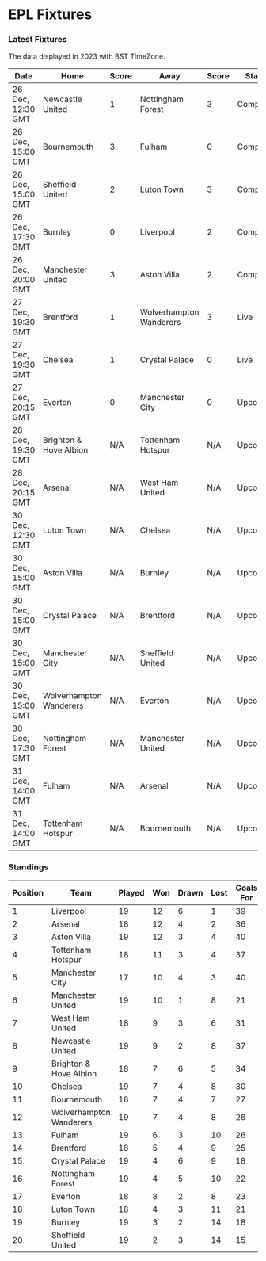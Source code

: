 # EPL Fixtures

### Latest Fixtures

The data displayed in 2023 with BST TimeZone.

<!-- START_TABLE -->
| Date | Home | Score | Away | Score | Status |
|-------------|--------|--------------|--------|--------------|--------|
| 26 Dec, 12:30 GMT | Newcastle United | 1 | Nottingham Forest | 3 | Completed |
| 26 Dec, 15:00 GMT | Bournemouth | 3 | Fulham | 0 | Completed |
| 26 Dec, 15:00 GMT | Sheffield United | 2 | Luton Town | 3 | Completed |
| 26 Dec, 17:30 GMT | Burnley | 0 | Liverpool | 2 | Completed |
| 26 Dec, 20:00 GMT | Manchester United | 3 | Aston Villa | 2 | Completed |
| 27 Dec, 19:30 GMT | Brentford | 1 | Wolverhampton Wanderers | 3 | Live |
| 27 Dec, 19:30 GMT | Chelsea | 1 | Crystal Palace | 0 | Live |
| 27 Dec, 20:15 GMT | Everton | 0 | Manchester City | 0 | Upcoming |
| 28 Dec, 19:30 GMT | Brighton & Hove Albion | N/A | Tottenham Hotspur | N/A | Upcoming |
| 28 Dec, 20:15 GMT | Arsenal | N/A | West Ham United | N/A | Upcoming |
| 30 Dec, 12:30 GMT | Luton Town | N/A | Chelsea | N/A | Upcoming |
| 30 Dec, 15:00 GMT | Aston Villa | N/A | Burnley | N/A | Upcoming |
| 30 Dec, 15:00 GMT | Crystal Palace | N/A | Brentford | N/A | Upcoming |
| 30 Dec, 15:00 GMT | Manchester City | N/A | Sheffield United | N/A | Upcoming |
| 30 Dec, 15:00 GMT | Wolverhampton Wanderers | N/A | Everton | N/A | Upcoming |
| 30 Dec, 17:30 GMT | Nottingham Forest | N/A | Manchester United | N/A | Upcoming |
| 31 Dec, 14:00 GMT | Fulham | N/A | Arsenal | N/A | Upcoming |
| 31 Dec, 14:00 GMT | Tottenham Hotspur | N/A | Bournemouth | N/A | Upcoming |
<!-- END_TABLE -->

### Standings

<!-- START_STANDINGS -->
| Position | Team | Played | Won | Drawn | Lost | Goals For | Goals Against | Goal Difference | Points |
|----------|------|--------|-----|-------|------|-----------|---------------|-----------------|--------|
| 1 | Liverpool | 19 | 12 | 6 | 1 | 39 | 16 | 23 | 42 |
| 2 | Arsenal | 18 | 12 | 4 | 2 | 36 | 16 | 20 | 40 |
| 3 | Aston Villa | 19 | 12 | 3 | 4 | 40 | 25 | 15 | 39 |
| 4 | Tottenham Hotspur | 18 | 11 | 3 | 4 | 37 | 24 | 13 | 36 |
| 5 | Manchester City | 17 | 10 | 4 | 3 | 40 | 20 | 20 | 34 |
| 6 | Manchester United | 19 | 10 | 1 | 8 | 21 | 25 | -4 | 31 |
| 7 | West Ham United | 18 | 9 | 3 | 6 | 31 | 30 | 1 | 30 |
| 8 | Newcastle United | 19 | 9 | 2 | 8 | 37 | 25 | 12 | 29 |
| 9 | Brighton & Hove Albion | 18 | 7 | 6 | 5 | 34 | 31 | 3 | 27 |
| 10 | Chelsea | 19 | 7 | 4 | 8 | 30 | 28 | 2 | 25 |
| 11 | Bournemouth | 18 | 7 | 4 | 7 | 27 | 32 | -5 | 25 |
| 12 | Wolverhampton Wanderers | 19 | 7 | 4 | 8 | 26 | 31 | -5 | 25 |
| 13 | Fulham | 19 | 6 | 3 | 10 | 26 | 34 | -8 | 21 |
| 14 | Brentford | 18 | 5 | 4 | 9 | 25 | 27 | -2 | 19 |
| 15 | Crystal Palace | 19 | 4 | 6 | 9 | 18 | 27 | -9 | 18 |
| 16 | Nottingham Forest | 19 | 4 | 5 | 10 | 22 | 34 | -12 | 17 |
| 17 | Everton | 18 | 8 | 2 | 8 | 23 | 22 | 1 | 16 |
| 18 | Luton Town | 18 | 4 | 3 | 11 | 21 | 34 | -13 | 15 |
| 19 | Burnley | 19 | 3 | 2 | 14 | 18 | 38 | -20 | 11 |
| 20 | Sheffield United | 19 | 2 | 3 | 14 | 15 | 47 | -32 | 9 |
<!-- END_STANDINGS -->
